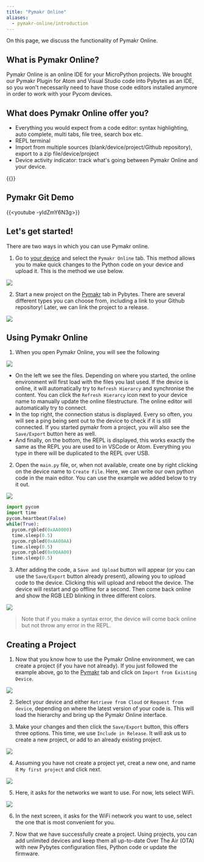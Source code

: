 ```yaml
---
title: "Pymakr Online"
aliases:
  - pymakr-online/introduction
---
```


On this page, we discuss the functionality of Pymakr Online.

## What is Pymakr Online?

Pymakr Online is an online IDE for your MicroPython projects. We brought our Pymakr Plugin for Atom and Visual Studio code into Pybytes as an IDE, so you won't necessarily need to have those code editors installed anymore in order to work with your Pycom devices.

## What does Pymakr Online offer you?

* Everything you would expect from a code editor: syntax highlighting, auto complete, multi tabs, file tree, search box etc.
* REPL terminal
* Import from multiple sources (blank/device/project/Github repository), export to a zip file/device/project
* Device activity indicator: track what's going between Pymakr Online and your device.

{{<youtube qydlJKRDzFs>}}

## Pymakr Git Demo

{{<youtube -yIdZmY6N3g>}}

## Let's get started!

There are two ways in which you can use Pymakr online.
1. Go to [your device](https://pybytes.pycom.io/devices) and select the `Pymakr Online` tab. This method allows you to make quick changes to the Python code on your device and upload it. This is the method we use below.

![](/gitbook/assets/pybytes/pymakr-online/opening-pymakr-device.png)

2. Start a new project on the [Pymakr](https://pybytes.pycom.io/pymakr) tab in Pybytes. There are several different types you can choose from, including a link to your Github repository! Later, we can link the project to a release.

![](/gitbook/assets/pybytes/pymakr-online/opening-pymakr-project.png)

## Using Pymakr Online

1. When you open Pymakr Online, you will see the following

![](/gitbook/assets/pybytes/pymakr-online/initial.png)


  * On the left we see the files. Depending on where you started, the online environment will first load with the files you last used. If the device is online, it will automatically try to `Refresh Hierarcy` and synchronise the content. You can click the `Refresh Hierarcy` icon next to your device name to manually update the online filestructure. The online editor will automatically try to connect.
  * In the top right, the connection status is displayed. Every so often, you will see a ping being sent out to the device to check if it is still connected. If you started pymakr from a project, you will also see the `Save/Export` button here as well.
  * And finally, on the bottom, the REPL is displayed, this works exactly the same as the REPL you are used to in VSCode or Atom. Everything you type in there will be duplicated to the REPL over USB.

2. Open the `main.py` file, or, when not available, create one by right clicking on the device name to `Create File`. Here, we can write our own python code in the main editor. You can use the example we added below to try it out.

![](/gitbook/assets/pybytes/pymakr-online/open-file.png)

  ```python
  import pycom
  import time
  pycom.heartbeat(False)
  while(True):
    pycom.rgbled(0xAA0000)
    time.sleep(0.5)
    pycom.rgbled(0xAA00AA)
    time.sleep(0.5)
    pycom.rgbled(0x00AA00)
    time.sleep(0.5)
  ```
3. After adding the code, a `Save and Upload` button will appear (or you can use the `Save/Export` button already present), allowing you to upload code to the device. Clicking this will upload and reboot the device. The device will restart and go offline for a second. Then come back online and show the RGB LED blinking in three different colors.

![](/gitbook/assets/pybytes/pymakr-online/upload.png)

>Note that if you make a syntax error, the device will come back online but not throw any error in the REPL.

## Creating a Project

1. Now that you know how to use the Pymakr Online environment, we can create a project (if you have not already). If you just followed the example above, go to the [Pymakr](https://pybytes.pycom.io/pymakr#) tab and click on `Import from Existing Device`.

![](/gitbook/assets/pybytes/pymakr-online/starting-project.png)

2. Select your device and either `Retrieve from Cloud` or `Request from device`, depending on where the latest version of your code is. This will load the hierarchy and bring up the Pymakr Online interface.

3. Make your changes and then click the `Save/Export` button, this offers three options. This time, we use `Include in Release`. It will ask us to create a new project, or add to an already existing project.

![](/gitbook/assets/pybytes/pymakr-online/new-project.png)


4. Assuming you have not create a project yet, creat a new one, and name it `My first project` and click next.

![](/gitbook/assets/pybytes/pymakr-online/new-project1.png)

5. Here, it asks for the networks we want to use. For now, lets select WiFi.

![](/gitbook/assets/pybytes/pymakr-online/new-project1.png)

6. In the next screen, it asks for the WiFi network you want to use, select the one that is most convenient for you.

7. Now that we have successfully create a project. Using projects, you can add unlimited devices and keep them all up-to-date Over The Air (OTA) with new Pybytes configuration files, Python code or update the firmware.
